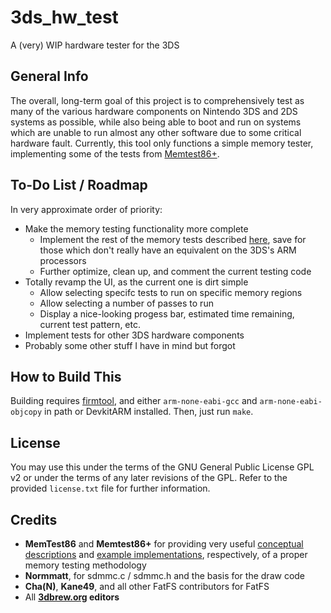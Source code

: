 # 3ds_hw_test
A (very) WIP hardware tester for the 3DS

## General Info
The overall, long-term goal of this project is to comprehensively test as
many of the various hardware components on Nintendo 3DS and 2DS systems as
possible, while also being able to boot and run on systems which are unable to
run almost any other software due to some critical hardware fault. Currently,
this tool only functions a simple memory tester, implementing some of the
tests from [Memtest86+](https://www.memtest.org/).

## To-Do List / Roadmap
In very approximate order of priority:
* Make the memory testing functionality more complete
  - Implement the rest of the memory tests described
[here](https://www.memtest86.com/tech_individual-test-descr.html), save for
those which don't really have an equivalent on the 3DS's ARM processors
  - Further optimize, clean up, and comment the current testing code
* Totally revamp the UI, as the current one is dirt simple
  - Allow selecting specifc tests to run on specific memory regions
  - Allow selecting a number of passes to run
  - Display a nice-looking progess bar, estimated time remaining, current test
pattern, etc.
* Implement tests for other 3DS hardware components
* Probably some other stuff I have in mind but forgot

## How to Build This
Building requires [firmtool](https://github.com/TuxSH/firmtool), and either 
`arm-none-eabi-gcc` and `arm-none-eabi-objcopy` in path or DevkitARM installed.
Then, just run `make`.

## License
You may use this under the terms of the GNU General Public License GPL v2 or
under the terms of any later revisions of the GPL. Refer to the provided
`license.txt` file for further information.

## Credits
* **MemTest86** and **Memtest86+** for providing very useful [conceptual
descriptions](https://www.memtest86.com/tech_memory-test.html) and [example
implementations](https://www.memtest.org/#downcode), respectively, of a proper
memory testing methodology
* **Normmatt**, for sdmmc.c / sdmmc.h and the basis for the draw code
* **Cha(N)**, **Kane49**, and all other FatFS contributors for FatFS
* All **[3dbrew.org](https://www.3dbrew.org/wiki/Main_Page) editors**
